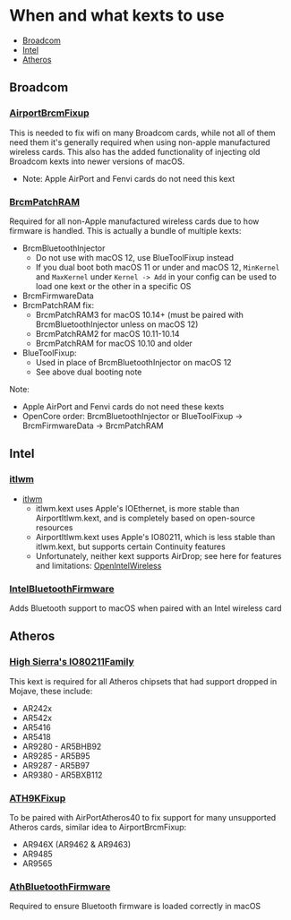 # When and what kexts to use

* [Broadcom](#broadcom)
* [Intel](#intel)
* [Atheros](#atheros)

## Broadcom

### [AirportBrcmFixup](https://github.com/acidanthera/AirportBrcmFixup)

This is needed to fix wifi on many Broadcom cards, while not all of them need them it's generally required when using non-apple manufactured wireless cards. This also has the added functionality of injecting old Broadcom kexts into newer versions of macOS.

* Note: Apple AirPort and Fenvi cards do not need this kext

### [BrcmPatchRAM](https://github.com/acidanthera/BrcmPatchRAM/releases)

Required for all non-Apple manufactured wireless cards due to how firmware is handled. This is actually a bundle of multiple kexts:

* BrcmBluetoothInjector
  * Do not use with macOS 12, use BlueToolFixup instead
  * If you dual boot both macOS 11 or under and macOS 12, `MinKernel` and `MaxKernel` under `Kernel -> Add` in your config can be used to load one kext or the other in a specific OS
* BrcmFirmwareData
* BrcmPatchRAM fix:
  * BrcmPatchRAM3 for macOS 10.14+ (must be paired with BrcmBluetoothInjector unless on macOS 12)
  * BrcmPatchRAM2 for macOS 10.11-10.14
  * BrcmPatchRAM for macOS 10.10 and older
* BlueToolFixup:
  * Used in place of BrcmBluetoothInjector on macOS 12
  * See above dual booting note

Note:

* Apple AirPort and Fenvi cards do not need these kexts
* OpenCore order: BrcmBluetoothInjector or BlueToolFixup -> BrcmFirmwareData -> BrcmPatchRAM

## Intel

### [itlwm](https://github.com/OpenIntelWireless/itlwm)

* [itlwm](https://github.com/OpenIntelWireless/itlwm)
  * itlwm.kext uses Apple's IOEthernet, is more stable than AirportItlwm.kext, and is completely based on open-source resources
  * AirportItlwm.kext uses Apple's IO80211, which is less stable than itlwm.kext, but supports certain Continuity features
  * Unfortunately, neither kext supports AirDrop; see here for features and limitations: [OpenIntelWireless](https://openintelwireless.github.io/)

### [IntelBluetoothFirmware](https://github.com/OpenIntelWireless/IntelBluetoothFirmware/releases)

Adds Bluetooth support to macOS when paired with an Intel wireless card

## Atheros

### [High Sierra's IO80211Family](https://github.com/khronokernel/IO80211-Patches/blob/main/10.13.6-High-Sierra-Kexts/IO80211HighSierra.kext.zip)

This kext is required for all Atheros chipsets that had support dropped in Mojave, these include:

* AR242x
* AR542x
* AR5416
* AR5418
* AR9280 - AR5BHB92
* AR9285 - AR5B95
* AR9287 - AR5B97
* AR9380 - AR5BXB112

### [ATH9KFixup](https://github.com/chunnann/ATH9KFixup)

To be paired with AirPortAtheros40 to fix support for many unsupported Atheros cards, similar idea to AirportBrcmFixup:

* AR946X (AR9462 & AR9463)
* AR9485
* AR9565

### [AthBluetoothFirmware](https://github.com/zxystd/AthBluetoothFirmware/releases)

Required to ensure Bluetooth firmware is loaded correctly in macOS
